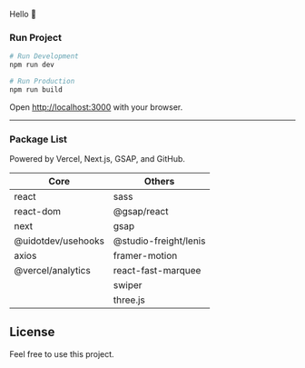 Hello 👋 

### Run Project

```bash
# Run Development
npm run dev

# Run Production
npm run build
```

Open [http://localhost:3000](http://localhost:3000) with your browser.

---

### Package List

Powered by Vercel, Next.js, GSAP, and GitHub.

| Core               | Others                |
|--------------------|-----------------------|
| react              | sass                  |
| react-dom          | @gsap/react           |
| next               | gsap                  |
| @uidotdev/usehooks | @studio-freight/lenis |
| axios              | framer-motion         |
| @vercel/analytics  | react-fast-marquee    |
|                    | swiper                |
|                    | three.js              |


## License
Feel free to use this project.
